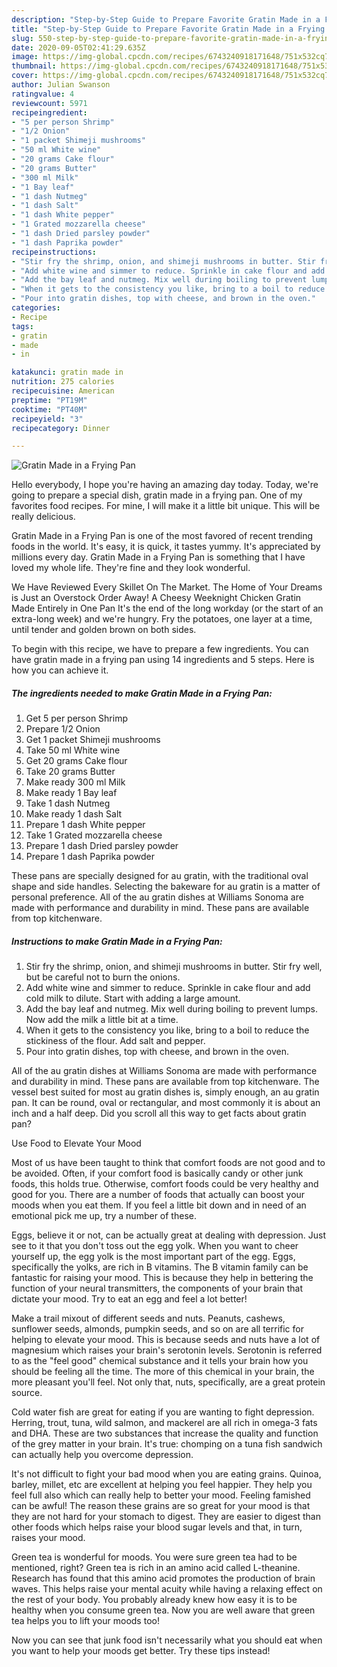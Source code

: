 ```yaml
---
description: "Step-by-Step Guide to Prepare Favorite Gratin Made in a Frying Pan"
title: "Step-by-Step Guide to Prepare Favorite Gratin Made in a Frying Pan"
slug: 550-step-by-step-guide-to-prepare-favorite-gratin-made-in-a-frying-pan
date: 2020-09-05T02:41:29.635Z
image: https://img-global.cpcdn.com/recipes/6743240918171648/751x532cq70/gratin-made-in-a-frying-pan-recipe-main-photo.jpg
thumbnail: https://img-global.cpcdn.com/recipes/6743240918171648/751x532cq70/gratin-made-in-a-frying-pan-recipe-main-photo.jpg
cover: https://img-global.cpcdn.com/recipes/6743240918171648/751x532cq70/gratin-made-in-a-frying-pan-recipe-main-photo.jpg
author: Julian Swanson
ratingvalue: 4
reviewcount: 5971
recipeingredient:
- "5 per person Shrimp"
- "1/2 Onion"
- "1 packet Shimeji mushrooms"
- "50 ml White wine"
- "20 grams Cake flour"
- "20 grams Butter"
- "300 ml Milk"
- "1 Bay leaf"
- "1 dash Nutmeg"
- "1 dash Salt"
- "1 dash White pepper"
- "1 Grated mozzarella cheese"
- "1 dash Dried parsley powder"
- "1 dash Paprika powder"
recipeinstructions:
- "Stir fry the shrimp, onion, and shimeji mushrooms in butter. Stir fry well, but be careful not to burn the onions."
- "Add white wine and simmer to reduce. Sprinkle in cake flour and add cold milk to dilute. Start with adding a large amount."
- "Add the bay leaf and nutmeg. Mix well during boiling to prevent lumps. Now add the milk a little bit at a time."
- "When it gets to the consistency you like, bring to a boil to reduce the stickiness of the flour. Add salt and pepper."
- "Pour into gratin dishes, top with cheese, and brown in the oven."
categories:
- Recipe
tags:
- gratin
- made
- in

katakunci: gratin made in 
nutrition: 275 calories
recipecuisine: American
preptime: "PT19M"
cooktime: "PT40M"
recipeyield: "3"
recipecategory: Dinner

---
```



![Gratin Made in a Frying Pan](https://img-global.cpcdn.com/recipes/6743240918171648/751x532cq70/gratin-made-in-a-frying-pan-recipe-main-photo.jpg)

Hello everybody, I hope you're having an amazing day today. Today, we're going to prepare a special dish, gratin made in a frying pan. One of my favorites food recipes. For mine, I will make it a little bit unique. This will be really delicious.

Gratin Made in a Frying Pan is one of the most favored of recent trending foods in the world. It's easy, it is quick, it tastes yummy. It's appreciated by millions every day. Gratin Made in a Frying Pan is something that I have loved my whole life. They're fine and they look wonderful.

We Have Reviewed Every Skillet On The Market. The Home of Your Dreams is Just an Overstock Order Away! A Cheesy Weeknight Chicken Gratin Made Entirely in One Pan It&#39;s the end of the long workday (or the start of an extra-long week) and we&#39;re hungry. Fry the potatoes, one layer at a time, until tender and golden brown on both sides.


To begin with this recipe, we have to prepare a few ingredients. You can have gratin made in a frying pan using 14 ingredients and 5 steps. Here is how you can achieve it.

<!--inarticleads1-->

##### The ingredients needed to make Gratin Made in a Frying Pan:

1. Get 5 per person Shrimp
1. Prepare 1/2 Onion
1. Get 1 packet Shimeji mushrooms
1. Take 50 ml White wine
1. Get 20 grams Cake flour
1. Take 20 grams Butter
1. Make ready 300 ml Milk
1. Make ready 1 Bay leaf
1. Take 1 dash Nutmeg
1. Make ready 1 dash Salt
1. Prepare 1 dash White pepper
1. Take 1 Grated mozzarella cheese
1. Prepare 1 dash Dried parsley powder
1. Prepare 1 dash Paprika powder


These pans are specially designed for au gratin, with the traditional oval shape and side handles. Selecting the bakeware for au gratin is a matter of personal preference. All of the au gratin dishes at Williams Sonoma are made with performance and durability in mind. These pans are available from top kitchenware. 

<!--inarticleads2-->

##### Instructions to make Gratin Made in a Frying Pan:

1. Stir fry the shrimp, onion, and shimeji mushrooms in butter. Stir fry well, but be careful not to burn the onions.
1. Add white wine and simmer to reduce. Sprinkle in cake flour and add cold milk to dilute. Start with adding a large amount.
1. Add the bay leaf and nutmeg. Mix well during boiling to prevent lumps. Now add the milk a little bit at a time.
1. When it gets to the consistency you like, bring to a boil to reduce the stickiness of the flour. Add salt and pepper.
1. Pour into gratin dishes, top with cheese, and brown in the oven.


All of the au gratin dishes at Williams Sonoma are made with performance and durability in mind. These pans are available from top kitchenware. The vessel best suited for most au gratin dishes is, simply enough, an au gratin pan. It can be round, oval or rectangular, and most commonly it is about an inch and a half deep. Did you scroll all this way to get facts about gratin pan? 

Use Food to Elevate Your Mood


Most of us have been taught to think that comfort foods are not good and to be avoided. Often, if your comfort food is basically candy or other junk foods, this holds true. Otherwise, comfort foods could be very healthy and good for you. There are a number of foods that actually can boost your moods when you eat them. If you feel a little bit down and in need of an emotional pick me up, try a number of these.

Eggs, believe it or not, can be actually great at dealing with depression. Just see to it that you don't toss out the egg yolk. When you want to cheer yourself up, the egg yolk is the most important part of the egg. Eggs, specifically the yolks, are rich in B vitamins. The B vitamin family can be fantastic for raising your mood. This is because they help in bettering the function of your neural transmitters, the components of your brain that dictate your mood. Try to eat an egg and feel a lot better!

Make a trail mixout of different seeds and nuts. Peanuts, cashews, sunflower seeds, almonds, pumpkin seeds, and so on are all terrific for helping to elevate your mood. This is because seeds and nuts have a lot of magnesium which raises your brain's serotonin levels. Serotonin is referred to as the "feel good" chemical substance and it tells your brain how you should be feeling all the time. The more of this chemical in your brain, the more pleasant you'll feel. Not only that, nuts, specifically, are a great protein source.

Cold water fish are great for eating if you are wanting to fight depression. Herring, trout, tuna, wild salmon, and mackerel are all rich in omega-3 fats and DHA. These are two substances that increase the quality and function of the grey matter in your brain. It's true: chomping on a tuna fish sandwich can actually help you overcome depression. 

It's not difficult to fight your bad mood when you are eating grains. Quinoa, barley, millet, etc are excellent at helping you feel happier. They help you feel full also which can really help to better your mood. Feeling famished can be awful! The reason these grains are so great for your mood is that they are not hard for your stomach to digest. They are easier to digest than other foods which helps raise your blood sugar levels and that, in turn, raises your mood.

Green tea is wonderful for moods. You were sure green tea had to be mentioned, right? Green tea is rich in an amino acid called L-theanine. Research has found that this amino acid promotes the production of brain waves. This helps raise your mental acuity while having a relaxing effect on the rest of your body. You probably already knew how easy it is to be healthy when you consume green tea. Now you are well aware that green tea helps you to lift your moods too!

Now you can see that junk food isn't necessarily what you should eat when you want to help your moods get better. Try  these tips  instead!

